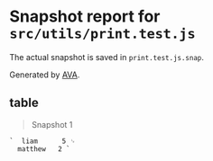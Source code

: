 # Snapshot report for `src/utils/print.test.js`

The actual snapshot is saved in `print.test.js.snap`.

Generated by [AVA](https://ava.li).

## table

> Snapshot 1

    `  liam      5 ␊
      matthew   2 `
